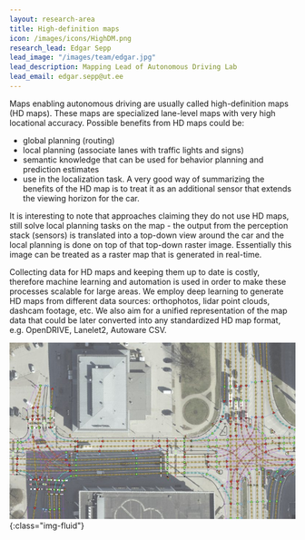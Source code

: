 ```yaml
---
layout: research-area
title: High-definition maps
icon: /images/icons/HighDM.png
research_lead: Edgar Sepp 
lead_image: "/images/team/edgar.jpg"
lead_description: Mapping Lead of Autonomous Driving Lab 
lead_email: edgar.sepp@ut.ee
---
```


Maps enabling autonomous driving are usually called high-definition maps (HD maps). These maps are specialized
lane-level maps with very high locational accuracy. Possible benefits from HD maps could be:

* global planning (routing)
* local planning (associate lanes with traffic lights and signs)
* semantic knowledge that can be used for behavior planning and prediction estimates
* use in the localization task. A very good way of summarizing the benefits of the HD map is to treat it as an
  additional sensor that extends the viewing horizon for the car.

It is interesting to note that approaches claiming they do not use HD maps, still solve local planning tasks on the map - 
the output from the perception stack (sensors) is translated into a top-down view around the car and the local planning
is done on top of that top-down raster image. Essentially this image can be treated as a raster map that is generated in
real-time.

Collecting data for HD maps and keeping them up to date is costly, therefore machine learning and automation is used in
order to make these processes scalable for large areas. We employ deep learning to generate HD maps from different data
sources: orthophotos, lidar point clouds, dashcam footage, etc. We also aim for a unified representation of the map data
that could be later converted into any standardized HD map format, e.g. OpenDRIVE, Lanelet2, Autoware CSV.

![High-definition map](/images/research/hd_map.jpg){:class="img-fluid"}

